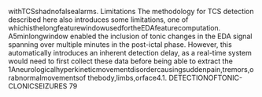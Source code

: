 withTCSshadnofalsealarms.
Limitations
The methodology for TCS detection described here also introduces some limitations, one of
whichisthelongfeaturewindowusedfortheEDAfeaturecomputation. A5minlongwindow
enabled the inclusion of tonic changes in the EDA signal spanning over multiple minutes
in the post-ictal phase. However, this automatically introduces an inherent detection delay,
as a real-time system would need to first collect these data before being able to extract the
1Aneurologicalhyperkineticmovementdisordercausingsuddenpain,tremors,orabnormalmovementsof
thebody,limbs,orface4.1. DETECTIONOFTONIC-CLONICSEIZURES 79